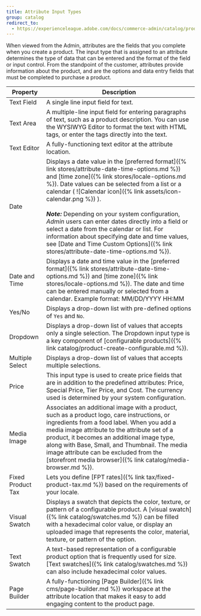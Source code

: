 ```yaml
---
title: Attribute Input Types
group: catalog
redirect_to:
  - https://experienceleague.adobe.com/docs/commerce-admin/catalog/product-attributes/attributes-input-types.html
---
```


When viewed from the Admin, attributes are the fields that you complete when you create a product. The input type that is assigned to an attribute determines the type of data that can be entered and the format of the field or input control. From the standpoint of the customer, attributes provide information about the product, and are the options and data entry fields that must be completed to purchase a product.

|Property|Description|
|--- |--- |
|Text Field|A single line input field for text.|
|Text Area|A multiple-line input field for entering paragraphs of text, such as a product description. You can use the WYSIWYG Editor to format the text with HTML tags, or enter the tags directly into the text.|
|Text Editor|A fully-functioning text editor at the attribute location.|
|Date|Displays a date value in the [preferred format]({% link stores/attribute-date-time-options.md %}) and [time zone]({% link stores/locale-options.md %}). Date values can be selected from a list or a calendar ( ![Calendar icon]({% link assets/icon-calendar.png %}) ). <br/><br/>**_Note:_** Depending on your system configuration, _Admin_ users can enter dates directly into a field or select a date from the calendar or list. For information about specifying date and time values, see [Date and Time Custom Options]({% link stores/attribute-date-time-options.md %}).|
|Date and Time|Displays a date and time value in the [preferred format]({% link stores/attribute-date-time-options.md %}) and [time zone]({% link stores/locale-options.md %}). The date and time can be entered manually or selected from a calendar. Example format: MM/DD/YYYY HH:MM|
|Yes/No|Displays a drop-down list with pre-defined options of `Yes` and `No`.|
|Dropdown|Displays a drop-down list of values that accepts only a single selection. The Dropdown input type is a key component of [configurable products]({% link catalog/product-create-configurable.md %}).|
|Multiple Select|Displays a drop-down list of values that accepts multiple selections.|
|Price|This input type is used to create price fields that are in addition to the predefined attributes: Price, Special Price, Tier Price, and Cost. The currency used is determined by your system configuration.|
|Media Image|Associates an additional image with a product, such as a product logo, care instructions, or ingredients from a food label. When you add a media image attribute to the attribute set of a product, it becomes an additional image type, along with Base, Small, and Thumbnail. The media image attribute can be excluded from the [storefront media browser]({% link catalog/media-browser.md %}).|
|Fixed Product Tax|Lets you define [FPT rates]({% link tax/fixed-product-tax.md %}) based on the requirements of your locale.|
|Visual Swatch|Displays a swatch that depicts the color, texture, or pattern of a configurable product. A [visual swatch]({% link catalog/swatches.md %}) can be filled with a hexadecimal color value, or display an uploaded image that represents the color, material, texture, or pattern of the option.|
|Text Swatch|A text-based representation of a configurable product option that is frequently used for size. [Text swatches]({% link catalog/swatches.md %}) can also include hexadecimal color values.|
|Page Builder|A fully-functioning [Page Builder]({% link cms/page-builder.md %}) workspace at the attribute location that makes it easy to add engaging content to the product page.|
